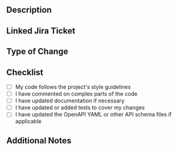 ## Description
<!--
Summarize changes, try to be specific.
-->

## Linked Jira Ticket
<!--
Link Jira ticket here. [TECH-000](https://swamphacks.atlassian.net/browse/TECH-000)
-->

## Type of Change
<!--
Delete irrelevant options:
- Bug fix (non-breaking change)
- New feature (non-breaking change)
- Breaking change
- Documentation update
- Refactor
-->

## Checklist
- [ ] My code follows the project's style guidelines
- [ ] I have commented on complex parts of the code
- [ ] I have updated documentation if necessary
- [ ] I have updated or added tests to cover my changes
- [ ] I have updated the OpenAPI YAML or other API schema files if applicable

## Additional Notes
<!--
Screenshots and notes would be appreciated!
-->
